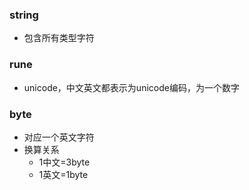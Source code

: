 ### string
- 包含所有类型字符

### rune
- unicode，中文英文都表示为unicode编码，为一个数字

### byte
- 对应一个英文字符
- 换算关系
    - 1中文=3byte
    - 1英文=1byte

